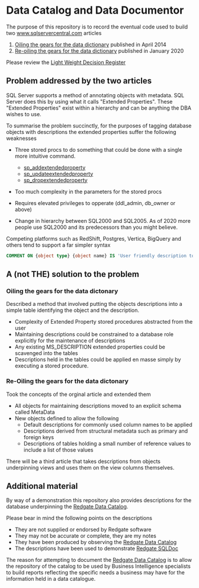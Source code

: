 # Data Catalog and Data Documentor

The purpose of this repository is to record the eventual code used to build two www.sqlservercentral.com articles
 1. [Oiling the gears for the data dictionary](https://www.sqlservercentral.com/articles/oiling-the-gears-for-the-data-dictionary) published in April 2014
 1. [Re-oiling the gears for the data dictionary](https://www.sqlservercentral.com/articles/re-oiling-the-gears-for-the-data-dictionary-or-catalog) published in January 2020

 Please review the [Light Weight Decision Register](DecisionRegister/README.md)

 ## Problem addressed by the two articles
 
 SQL Server supports a method of annotating objects with metadata.  SQL Server does this by using what it calls "Extended Properties". These "Extended Properties" exist within a hierarchy and can be anything the DBA wishes to use.

 To summarise the problem succinctly, for the purposes of tagging database objects with descriptions the extended properties suffer the following weaknesses
  * Three stored procs to do something that could be done with a single more intuitive command.
     * [sp_addextendedproperty](https://docs.microsoft.com/en-us/sql/relational-databases/system-stored-procedures/sp-addextendedproperty-transact-sql?view=sql-server-ver15)
     * [sp_updateextendedproperty](https://docs.microsoft.com/en-us/sql/relational-databases/system-stored-procedures/sp-updateextendedproperty-transact-sql?view=sql-server-ver15)
     * [sp_dropextendedproperty](https://docs.microsoft.com/en-us/sql/relational-databases/system-stored-procedures/sp-dropextendedproperty-transact-sql?view=sql-server-ver15)

 * Too much complexity in the parameters for the stored procs
 * Requires elevated privileges to opperate (ddl_admin, db_owner or above)
 * Change in hierarchy between SQL2000 and SQL2005.  As of 2020 more people use SQL2000 and its predecessors than you might believe.
 
 Competing platforms such as RedShift, Postgres, Vertica, BigQuery and others tend to support a far simpler syntax
 ```sql
 COMMENT ON {object type} {object name} IS 'User friendly description to inform and educate'; 
 ```

## A (not THE) solution to the problem
### Oiling the gears for the data dictonary
Described a method that involved putting the objects descriptions into a simple table identifying the object and the description.

* Complexity of Extended Property stored procedures abstracted from the user
* Maintaining descriptions could be constrained to a database role explicitly for the maintenance of descriptions
* Any existing MS_DESCRIPTION extended properties could be scavenged into the tables
* Descriptions held in the tables could be applied en masse simply by executing a stored procedure.

### Re-Oiling the gears for the data dictonary
Took the concepts of the orginal article and extended them
* All objects for maintaining descriptions moved to an explicit schema called MetaData
* New objects defined to allow the following
    * Default descriptions for commonly used column names to be applied
    * Descriptions derived from structural metadata such as primary and foreign keys
    * Descriptions of tables holding  a small number of reference values to include a list of those values

There will be a third article that takes descriptions from objects underpinning views and uses them on the view columns themselves.

## Additional material
By way of a demonstration this repository also provides descriptions for the database underpinning the [Redgate Data Catalog](https://www.red-gate.com/products/dba/sql-data-catalog/).

Please bear in mind the following points on the descriptions
* They are not supplied or endorsed by Redgate software
* They may not be accurate or complete, they are my notes
* They have been produced by observing the [Redgate Data Catalog](https://www.red-gate.com/products/dba/sql-data-catalog/)
* The descriptions have been used to demonstrate [Redgate SQLDoc](https://www.red-gate.com/products/sql-development/sql-doc/)

The reason for attempting to document the [Redgate Data Catalog](https://www.red-gate.com/products/dba/sql-data-catalog/) is to allow the repository of the catalog to be used by Business Intelligence specialists to build reports reflecting the specific needs a business may have for the information held in a data catalogue.

